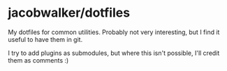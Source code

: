 jacobwalker/dotfiles
====================

My dotfiles for common utilities. Probably not very interesting, but I find it useful to have them in git.

I try to add plugins as submodules, but where this isn't possible, I'll credit them as comments :)


